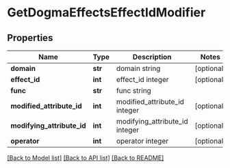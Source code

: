 # GetDogmaEffectsEffectIdModifier

## Properties
Name | Type | Description | Notes
------------ | ------------- | ------------- | -------------
**domain** | **str** | domain string | [optional] 
**effect_id** | **int** | effect_id integer | [optional] 
**func** | **str** | func string | 
**modified_attribute_id** | **int** | modified_attribute_id integer | [optional] 
**modifying_attribute_id** | **int** | modifying_attribute_id integer | [optional] 
**operator** | **int** | operator integer | [optional] 

[[Back to Model list]](../README.md#documentation-for-models) [[Back to API list]](../README.md#documentation-for-api-endpoints) [[Back to README]](../README.md)


